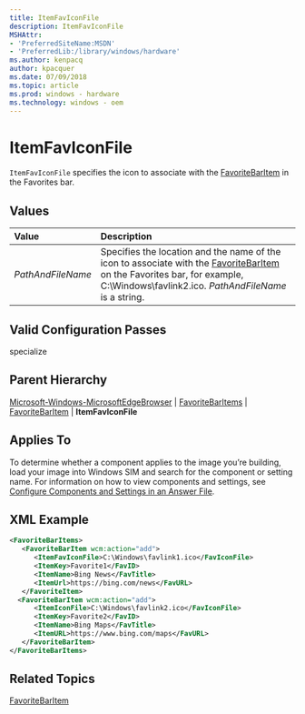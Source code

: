 ```yaml
---
title: ItemFavIconFile
description: ItemFavIconFile
MSHAttr:
- 'PreferredSiteName:MSDN'
- 'PreferredLib:/library/windows/hardware'
ms.author: kenpacq
author: kpacquer
ms.date: 07/09/2018
ms.topic: article
ms.prod: windows - hardware
ms.technology: windows - oem
---
```


# ItemFavIconFile

`ItemFavIconFile` specifies the icon to associate with the [FavoriteBarItem](microsoft-windows-microsoftedgebrowser-favoritebaritems-favoritebaritem.md) in the Favorites bar.

## Values

| Value                   | Description                                                |
|:------------------------|:--------------------------------------------------------------------------------------|
| _PathAndFileName_ | Specifies the location and the name of the icon to associate with the [FavoriteBarItem](microsoft-windows-microsoftedgebrowser-favoritebaritems-favoritebaritem.md) on the Favorites bar, for example, C:\Windows\favlink2.ico. _PathAndFileName_ is a string. |

## Valid Configuration Passes

specialize

## Parent Hierarchy

[Microsoft-Windows-MicrosoftEdgeBrowser](microsoft-windows-microsoftedgebrowser.md) | [FavoriteBarItems](microsoft-windows-microsoftedgebrowser-favoritebaritems.md) | [FavoriteBarItem](microsoft-windows-microsoftedgebrowser-favoritebaritems-favoritebaritem.md) | **ItemFavIconFile**

## Applies To

To determine whether a component applies to the image you’re building, load your image into Windows SIM and search for the component or setting name. For information on how to view components and settings, see [Configure Components and Settings in an Answer File](https://docs.microsoft.com/en-us/windows-hardware/customize/desktop/wsim/configure-components-and-settings-in-an-answer-file).

## XML Example

```XML
<FavoriteBarItems>
   <FavoriteBarItem wcm:action="add">
      <ItemFavIconFile>C:\Windows\favlink1.ico</FavIconFile>
      <ItemKey>Favorite1</FavID>
      <ItemName>Bing News</FavTitle>
      <ItemUrl>https://bing.com/news</FavURL>
   </FavoriteItem>
  <FavoriteBarItem wcm:action="add">
      <ItemIconFile>C:\Windows\favlink2.ico</FavIconFile>
      <ItemKey>Favorite2</FavID>
      <ItemName>Bing Maps</FavTitle>
      <ItemURL>https://www.bing.com/maps</FavURL>
   </FavoriteBarItem>
</FavoriteBarItems>
```

## Related Topics

[FavoriteBarItem](microsoft-windows-microsoftedgebrowser-favoritebaritems-favoritebaritem.md)
